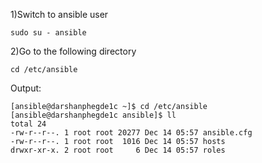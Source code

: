 1)Switch to ansible user

```
sudo su - ansible
```
2)Go to the following directory


```
cd /etc/ansible
```

Output:


```
[ansible@darshanphegde1c ~]$ cd /etc/ansible
[ansible@darshanphegde1c ansible]$ ll
total 24
-rw-r--r--. 1 root root 20277 Dec 14 05:57 ansible.cfg
-rw-r--r--. 1 root root  1016 Dec 14 05:57 hosts
drwxr-xr-x. 2 root root     6 Dec 14 05:57 roles
```
